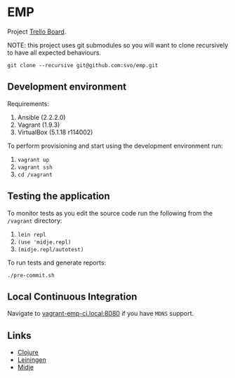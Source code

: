 # EMP

Project [Trello Board](https://trello.com/b/WoAzNyra/).

NOTE: this project uses git submodules so you will want to clone recursively to have all expected behaviours.

```
git clone --recursive git@github.com:svo/emp.git
```

## Development environment

Requirements:

1. Ansible (2.2.2.0)
2. Vagrant (1.9.3)
3. VirtualBox (5.1.18 r114002)

To perform provisioning and start using the development environment run:

1. `vagrant up`
2. `vagrant ssh`
3. `cd /vagrant`

## Testing the application

To monitor tests as you edit the source code run the following from the `/vagrant` directory:

1. `lein repl`
2. `(use 'midje.repl)`
3. `(midje.repl/autotest)`

To run tests and generate reports:

`./pre-commit.sh`

## Local Continuous Integration

Navigate to [vagrant-emp-ci.local:8080](http://vagrant-emp-ci.local:8080) if you have `MDNS` support.

## Links

* [Clojure](https://clojure.org)
* [Leiningen](http://leiningen.org)
* [Midje](https://github.com/marick/Midje)